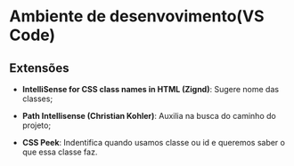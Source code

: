 # Ambiente de desenvovimento(VS Code)

## Extensões

* **IntelliSense for CSS class names in HTML (Zignd)**: Sugere nome das classes;

* **Path Intellisense (Christian Kohler)**: Auxilia na busca do caminho do projeto;

* **CSS Peek**:  Indentifica quando usamos classe ou id e queremos saber o que essa classe faz.